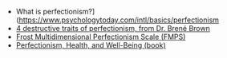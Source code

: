- What is perfectionism?](https://www.psychologytoday.com/intl/basics/perfectionism
- [4 destructive traits of perfectionism, from Dr. Brené Brown](https://www.thegrowthfaculty.com/blog/4destructivetraitsofperfectionismfromDrBrenBrown)
- [Frost Multidimensional Perfectionism Scale (FMPS)](https://betterworldhealthcare.com/frost-multidimensional-perfectionism-scale-fmps/)
- [Perfectionism, Health, and Well-Being (book)](https://www.springer.com/gp/book/9783319185811)
